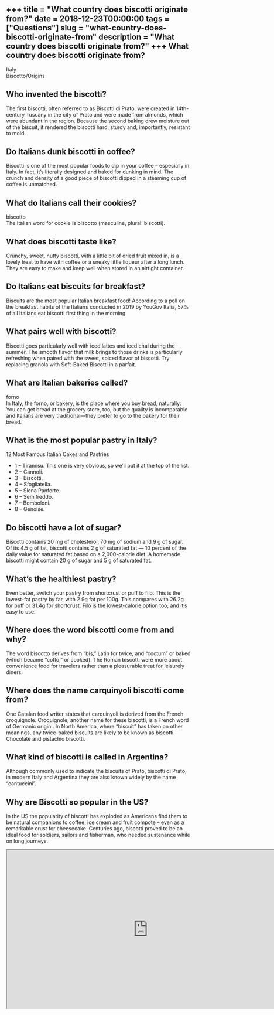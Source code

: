 +++
title = "What country does biscotti originate from?"
date = 2018-12-23T00:00:00
tags = ["Questions"]
slug = "what-country-does-biscotti-originate-from"
description = "What country does biscotti originate from?"
+++
What country does biscotti originate from?
------------------------------------------

Italy  
Biscotto/Origins

Who invented the biscotti?
--------------------------

The first biscotti, often referred to as Biscotti di Prato, were created in 14th-century Tuscany in the city of Prato and were made from almonds, which were abundant in the region. Because the second baking drew moisture out of the biscuit, it rendered the biscotti hard, sturdy and, importantly, resistant to mold.

Do Italians dunk biscotti in coffee?
------------------------------------

Biscotti is one of the most popular foods to dip in your coffee – especially in Italy. In fact, it’s literally designed and baked for dunking in mind. The crunch and density of a good piece of biscotti dipped in a steaming cup of coffee is unmatched.

What do Italians call their cookies?
------------------------------------

biscotto  
The Italian word for cookie is biscotto (masculine, plural: biscotti).

What does biscotti taste like?
------------------------------

Crunchy, sweet, nutty biscotti, with a little bit of dried fruit mixed in, is a lovely treat to have with coffee or a sneaky little liqueur after a long lunch. They are easy to make and keep well when stored in an airtight container.

Do Italians eat biscuits for breakfast?
---------------------------------------

Biscuits are the most popular Italian breakfast food! According to a poll on the breakfast habits of the Italians conducted in 2019 by YouGov Italia, 57% of all Italians eat biscotti first thing in the morning.

What pairs well with biscotti?
------------------------------

Biscotti goes particularly well with iced lattes and iced chai during the summer. The smooth flavor that milk brings to those drinks is particularly refreshing when paired with the sweet, spiced flavor of biscotti. Try replacing granola with Soft-Baked Biscotti in a parfait.

What are Italian bakeries called?
---------------------------------

forno  
In Italy, the forno, or bakery, is the place where you buy bread, naturally: You can get bread at the grocery store, too, but the quality is incomparable and Italians are very traditional—they prefer to go to the bakery for their bread.

What is the most popular pastry in Italy?
-----------------------------------------

12 Most Famous Italian Cakes and Pastries

- 1 – Tiramisu. This one is very obvious, so we’ll put it at the top of the list.
- 2 – Cannoli.
- 3 – Biscotti.
- 4 – Sfogliatella.
- 5 – Siena Panforte.
- 6 – Semifreddo.
- 7 – Bomboloni.
- 8 – Genoise.

Do biscotti have a lot of sugar?
--------------------------------

Biscotti contains 20 mg of cholesterol, 70 mg of sodium and 9 g of sugar. Of its 4.5 g of fat, biscotti contains 2 g of saturated fat — 10 percent of the daily value for saturated fat based on a 2,000-calorie diet. A homemade biscotti might contain 20 g of sugar and 5 g of saturated fat.

What’s the healthiest pastry?
-----------------------------

Even better, switch your pastry from shortcrust or puff to filo. This is the lowest-fat pastry by far, with 2.9g fat per 100g. This compares with 26.2g for puff or 31.4g for shortcrust. Filo is the lowest-calorie option too, and it’s easy to use.

Where does the word biscotti come from and why?
-----------------------------------------------

The word biscotto derives from “bis,” Latin for twice, and “coctum” or baked (which became “cotto,” or cooked). The Roman biscotti were more about convenience food for travelers rather than a pleasurable treat for leisurely diners.

Where does the name carquinyoli biscotti come from?
---------------------------------------------------

One Catalan food writer states that carquinyoli is derived from the French croquignole. Croquignole, another name for these biscotti, is a French word of Germanic origin . In North America, where “biscuit” has taken on other meanings, any twice-baked biscuits are likely to be known as biscotti. Chocolate and pistachio biscotti.

What kind of biscotti is called in Argentina?
---------------------------------------------

Although commonly used to indicate the biscuits of Prato, biscotti di Prato, in modern Italy and Argentina they are also known widely by the name “cantuccini”.

Why are Biscotti so popular in the US?
--------------------------------------

In the US the popularity of biscotti has exploded as Americans find them to be natural companions to coffee, ice cream and fruit compote – even as a remarkable crust for cheesecake. Centuries ago, biscotti proved to be an ideal food for soldiers, sailors and fisherman, who needed sustenance while on long journeys.

<iframe allow="accelerometer; autoplay; clipboard-write; encrypted-media; gyroscope; picture-in-picture" allowfullscreen="" class="__youtube_prefs__  epyt-is-override  no-lazyload" data-no-lazy="1" data-origheight="433" data-origwidth="770" data-skipgform_ajax_framebjll="" height="433" id="_ytid_62094" loading="lazy" src="https://www.youtube.com/embed/d-JBBNg8YKs?enablejsapi=1&autoplay=0&cc_load_policy=0&cc_lang_pref=&iv_load_policy=1&loop=0&modestbranding=0&rel=1&fs=1&playsinline=0&autohide=2&theme=dark&color=red&controls=1&" title="YouTube player" width="770"></iframe>